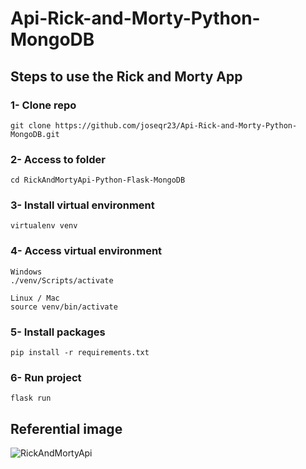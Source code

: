 # Api-Rick-and-Morty-Python-MongoDB

## Steps to use the Rick and Morty App
### 1- Clone repo
```
git clone https://github.com/joseqr23/Api-Rick-and-Morty-Python-MongoDB.git
```
### 2- Access to folder
```
cd RickAndMortyApi-Python-Flask-MongoDB
```
### 3- Install virtual environment
```
virtualenv venv
```
### 4- Access virtual environment
```
Windows
./venv/Scripts/activate

Linux / Mac
source venv/bin/activate
```
### 5- Install packages
```
pip install -r requirements.txt
```
### 6- Run project
```
flask run
```

## Referential image
![RickAndMortyApi](https://user-images.githubusercontent.com/113225090/218519574-2a002c77-15e7-42a7-b480-ec3e92d826f3.PNG)
